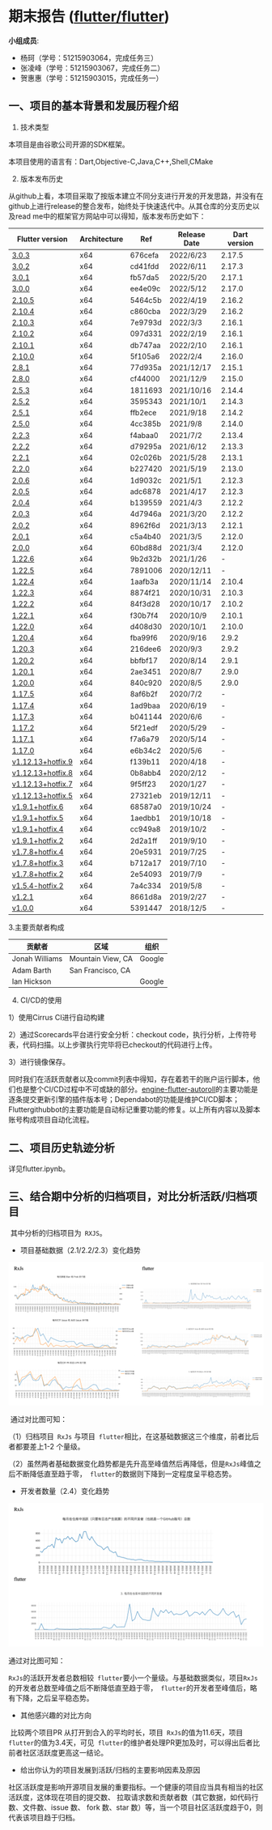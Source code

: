 # 期末报告 ([flutter/flutter](https://github.com/flutter/flutter))

**小组成员**:

* 杨珂（学号：51215903064，完成任务三）
* 张凌峰（学号：51215903067，完成任务二）
* 贺惠惠（学号：51215903015，完成任务一）

##		一、项目的基本背景和发展历程介绍

1. 技术类型

本项目是由谷歌公司开源的SDK框架。

本项目使用的语言有：Dart,Objective-C,Java,C++,Shell,CMake

2. 版本发布历史

从github上看，本项目采取了按版本建立不同分支进行开发的开发思路，并没有在github上进行release的整合发布，始终处于快速迭代中。从其仓库的分支历史以及read me中的框架官方网站中可以得知，版本发布历史如下：

| **Flutter version**                                          | **Architecture** | **Ref** | **Release Date** | **Dart version** |
| ------------------------------------------------------------ | ---------------- | ------- | ---------------- | ---------------- |
| [3.0.3](https://storage.googleapis.com/flutter_infra_release/releases/stable/windows/flutter_windows_3.0.3-stable.zip) | x64              | 676cefa | 2022/6/23        | 2.17.5           |
| [3.0.2](https://storage.googleapis.com/flutter_infra_release/releases/stable/windows/flutter_windows_3.0.2-stable.zip) | x64              | cd41fdd | 2022/6/11        | 2.17.3           |
| [3.0.1](https://storage.googleapis.com/flutter_infra_release/releases/stable/windows/flutter_windows_3.0.1-stable.zip) | x64              | fb57da5 | 2022/5/20        | 2.17.1           |
| [3.0.0](https://storage.googleapis.com/flutter_infra_release/releases/stable/windows/flutter_windows_3.0.0-stable.zip) | x64              | ee4e09c | 2022/5/12        | 2.17.0           |
| [2.10.5](https://storage.googleapis.com/flutter_infra_release/releases/stable/windows/flutter_windows_2.10.5-stable.zip) | x64              | 5464c5b | 2022/4/19        | 2.16.2           |
| [2.10.4](https://storage.googleapis.com/flutter_infra_release/releases/stable/windows/flutter_windows_2.10.4-stable.zip) | x64              | c860cba | 2022/3/29        | 2.16.2           |
| [2.10.3](https://storage.googleapis.com/flutter_infra_release/releases/stable/windows/flutter_windows_2.10.3-stable.zip) | x64              | 7e9793d | 2022/3/3         | 2.16.1           |
| [2.10.2](https://storage.googleapis.com/flutter_infra_release/releases/stable/windows/flutter_windows_2.10.2-stable.zip) | x64              | 097d331 | 2022/2/19        | 2.16.1           |
| [2.10.1](https://storage.googleapis.com/flutter_infra_release/releases/stable/windows/flutter_windows_2.10.1-stable.zip) | x64              | db747aa | 2022/2/10        | 2.16.1           |
| [2.10.0](https://storage.googleapis.com/flutter_infra_release/releases/stable/windows/flutter_windows_2.10.0-stable.zip) | x64              | 5f105a6 | 2022/2/4         | 2.16.0           |
| [2.8.1](https://storage.googleapis.com/flutter_infra_release/releases/stable/windows/flutter_windows_2.8.1-stable.zip) | x64              | 77d935a | 2021/12/17       | 2.15.1           |
| [2.8.0](https://storage.googleapis.com/flutter_infra_release/releases/stable/windows/flutter_windows_2.8.0-stable.zip) | x64              | cf44000 | 2021/12/9        | 2.15.0           |
| [2.5.3](https://storage.googleapis.com/flutter_infra_release/releases/stable/windows/flutter_windows_2.5.3-stable.zip) | x64              | 1811693 | 2021/10/16       | 2.14.4           |
| [2.5.2](https://storage.googleapis.com/flutter_infra_release/releases/stable/windows/flutter_windows_2.5.2-stable.zip) | x64              | 3595343 | 2021/10/1        | 2.14.3           |
| [2.5.1](https://storage.googleapis.com/flutter_infra_release/releases/stable/windows/flutter_windows_2.5.1-stable.zip) | x64              | ffb2ece | 2021/9/18        | 2.14.2           |
| [2.5.0](https://storage.googleapis.com/flutter_infra_release/releases/stable/windows/flutter_windows_2.5.0-stable.zip) | x64              | 4cc385b | 2021/9/8         | 2.14.0           |
| [2.2.3](https://storage.googleapis.com/flutter_infra_release/releases/stable/windows/flutter_windows_2.2.3-stable.zip) | x64              | f4abaa0 | 2021/7/2         | 2.13.4           |
| [2.2.2](https://storage.googleapis.com/flutter_infra_release/releases/stable/windows/flutter_windows_2.2.2-stable.zip) | x64              | d79295a | 2021/6/12        | 2.13.3           |
| [2.2.1](https://storage.googleapis.com/flutter_infra_release/releases/stable/windows/flutter_windows_2.2.1-stable.zip) | x64              | 02c026b | 2021/5/28        | 2.13.1           |
| [2.2.0](https://storage.googleapis.com/flutter_infra_release/releases/stable/windows/flutter_windows_2.2.0-stable.zip) | x64              | b227420 | 2021/5/19        | 2.13.0           |
| [2.0.6](https://storage.googleapis.com/flutter_infra_release/releases/stable/windows/flutter_windows_2.0.6-stable.zip) | x64              | 1d9032c | 2021/5/1         | 2.12.3           |
| [2.0.5](https://storage.googleapis.com/flutter_infra_release/releases/stable/windows/flutter_windows_2.0.5-stable.zip) | x64              | adc6878 | 2021/4/17        | 2.12.3           |
| [2.0.4](https://storage.googleapis.com/flutter_infra_release/releases/stable/windows/flutter_windows_2.0.4-stable.zip) | x64              | b139559 | 2021/4/3         | 2.12.2           |
| [2.0.3](https://storage.googleapis.com/flutter_infra_release/releases/stable/windows/flutter_windows_2.0.3-stable.zip) | x64              | 4d7946a | 2021/3/20        | 2.12.2           |
| [2.0.2](https://storage.googleapis.com/flutter_infra_release/releases/stable/windows/flutter_windows_2.0.2-stable.zip) | x64              | 8962f6d | 2021/3/13        | 2.12.1           |
| [2.0.1](https://storage.googleapis.com/flutter_infra_release/releases/stable/windows/flutter_windows_2.0.1-stable.zip) | x64              | c5a4b40 | 2021/3/5         | 2.12.0           |
| [2.0.0](https://storage.googleapis.com/flutter_infra_release/releases/stable/windows/flutter_windows_2.0.0-stable.zip) | x64              | 60bd88d | 2021/3/4         | 2.12.0           |
| [1.22.6](https://storage.googleapis.com/flutter_infra_release/releases/stable/windows/flutter_windows_1.22.6-stable.zip) | x64              | 9b2d32b | 2021/1/26        | -                |
| [1.22.5](https://storage.googleapis.com/flutter_infra_release/releases/stable/windows/flutter_windows_1.22.5-stable.zip) | x64              | 7891006 | 2020/12/11       | -                |
| [1.22.4](https://storage.googleapis.com/flutter_infra_release/releases/stable/windows/flutter_windows_1.22.4-stable.zip) | x64              | 1aafb3a | 2020/11/14       | 2.10.4           |
| [1.22.3](https://storage.googleapis.com/flutter_infra_release/releases/stable/windows/flutter_windows_1.22.3-stable.zip) | x64              | 8874f21 | 2020/10/31       | 2.10.3           |
| [1.22.2](https://storage.googleapis.com/flutter_infra_release/releases/stable/windows/flutter_windows_1.22.2-stable.zip) | x64              | 84f3d28 | 2020/10/17       | 2.10.2           |
| [1.22.1](https://storage.googleapis.com/flutter_infra_release/releases/stable/windows/flutter_windows_1.22.1-stable.zip) | x64              | f30b7f4 | 2020/10/9        | 2.10.1           |
| [1.22.0](https://storage.googleapis.com/flutter_infra_release/releases/stable/windows/flutter_windows_1.22.0-stable.zip) | x64              | d408d30 | 2020/10/1        | 2.10.0           |
| [1.20.4](https://storage.googleapis.com/flutter_infra_release/releases/stable/windows/flutter_windows_1.20.4-stable.zip) | x64              | fba99f6 | 2020/9/16        | 2.9.2            |
| [1.20.3](https://storage.googleapis.com/flutter_infra_release/releases/stable/windows/flutter_windows_1.20.3-stable.zip) | x64              | 216dee6 | 2020/9/3         | 2.9.2            |
| [1.20.2](https://storage.googleapis.com/flutter_infra_release/releases/stable/windows/flutter_windows_1.20.2-stable.zip) | x64              | bbfbf17 | 2020/8/14        | 2.9.1            |
| [1.20.1](https://storage.googleapis.com/flutter_infra_release/releases/stable/windows/flutter_windows_1.20.1-stable.zip) | x64              | 2ae3451 | 2020/8/7         | 2.9.0            |
| [1.20.0](https://storage.googleapis.com/flutter_infra_release/releases/stable/windows/flutter_windows_1.20.0-stable.zip) | x64              | 840c920 | 2020/8/5         | 2.9.0            |
| [1.17.5](https://storage.googleapis.com/flutter_infra_release/releases/stable/windows/flutter_windows_1.17.5-stable.zip) | x64              | 8af6b2f | 2020/7/2         | -                |
| [1.17.4](https://storage.googleapis.com/flutter_infra_release/releases/stable/windows/flutter_windows_1.17.4-stable.zip) | x64              | 1ad9baa | 2020/6/19        | -                |
| [1.17.3](https://storage.googleapis.com/flutter_infra_release/releases/stable/windows/flutter_windows_1.17.3-stable.zip) | x64              | b041144 | 2020/6/6         | -                |
| [1.17.2](https://storage.googleapis.com/flutter_infra_release/releases/stable/windows/flutter_windows_1.17.2-stable.zip) | x64              | 5f21edf | 2020/5/29        | -                |
| [1.17.1](https://storage.googleapis.com/flutter_infra_release/releases/stable/windows/flutter_windows_1.17.1-stable.zip) | x64              | f7a6a79 | 2020/5/14        | -                |
| [1.17.0](https://storage.googleapis.com/flutter_infra_release/releases/stable/windows/flutter_windows_1.17.0-stable.zip) | x64              | e6b34c2 | 2020/5/6         | -                |
| [v1.12.13+hotfix.9](https://storage.googleapis.com/flutter_infra_release/releases/stable/windows/flutter_windows_v1.12.13+hotfix.9-stable.zip) | x64              | f139b11 | 2020/4/18        | -                |
| [v1.12.13+hotfix.8](https://storage.googleapis.com/flutter_infra_release/releases/stable/windows/flutter_windows_v1.12.13+hotfix.8-stable.zip) | x64              | 0b8abb4 | 2020/2/12        | -                |
| [v1.12.13+hotfix.7](https://storage.googleapis.com/flutter_infra_release/releases/stable/windows/flutter_windows_v1.12.13+hotfix.7-stable.zip) | x64              | 9f5ff23 | 2020/1/27        | -                |
| [v1.12.13+hotfix.5](https://storage.googleapis.com/flutter_infra_release/releases/stable/windows/flutter_windows_v1.12.13+hotfix.5-stable.zip) | x64              | 27321eb | 2019/12/11       | -                |
| [v1.9.1+hotfix.6](https://storage.googleapis.com/flutter_infra_release/releases/stable/windows/flutter_windows_v1.9.1+hotfix.6-stable.zip) | x64              | 68587a0 | 2019/10/24       | -                |
| [v1.9.1+hotfix.5](https://storage.googleapis.com/flutter_infra_release/releases/stable/windows/flutter_windows_v1.9.1+hotfix.5-stable.zip) | x64              | 1aedbb1 | 2019/10/18       | -                |
| [v1.9.1+hotfix.4](https://storage.googleapis.com/flutter_infra_release/releases/stable/windows/flutter_windows_v1.9.1+hotfix.4-stable.zip) | x64              | cc949a8 | 2019/10/2        | -                |
| [v1.9.1+hotfix.2](https://storage.googleapis.com/flutter_infra_release/releases/stable/windows/flutter_windows_v1.9.1+hotfix.2-stable.zip) | x64              | 2d2a1ff | 2019/9/10        | -                |
| [v1.7.8+hotfix.4](https://storage.googleapis.com/flutter_infra_release/releases/stable/windows/flutter_windows_v1.7.8+hotfix.4-stable.zip) | x64              | 20e5931 | 2019/7/25        | -                |
| [v1.7.8+hotfix.3](https://storage.googleapis.com/flutter_infra_release/releases/stable/windows/flutter_windows_v1.7.8+hotfix.3-stable.zip) | x64              | b712a17 | 2019/7/10        | -                |
| [v1.7.8+hotfix.2](https://storage.googleapis.com/flutter_infra_release/releases/stable/windows/flutter_windows_v1.7.8+hotfix.2-stable.zip) | x64              | 2e54093 | 2019/7/9         | -                |
| [v1.5.4-hotfix.2](https://storage.googleapis.com/flutter_infra_release/releases/stable/windows/flutter_windows_v1.5.4-hotfix.2-stable.zip) | x64              | 7a4c334 | 2019/5/8         | -                |
| [v1.2.1](https://storage.googleapis.com/flutter_infra_release/releases/stable/windows/flutter_windows_v1.2.1-stable.zip) | x64              | 8661d8a | 2019/2/27        | -                |
| [v1.0.0](https://storage.googleapis.com/flutter_infra_release/releases/stable/windows/flutter_windows_v1.0.0-stable.zip) | x64              | 5391447 | 2018/12/5        | -                |

3.主要贡献者构成

| 贡献者         | 区域              | 组织   |
| -------------- | ----------------- | ------ |
| Jonah Williams | Mountain View, CA | Google |
| Adam Barth     | San Francisco, CA |        |
| Ian Hickson    |                   | Google |

4. CI/CD的使用

1）使用Cirrus CI进行自动构建

2）通过Scorecards平台进行安全分析：checkout code，执行分析，上传符号表，代码扫描。以上步骤执行完毕将已checkout的代码进行上传。

3）进行镜像保存。

同时我们在活跃贡献者以及commit列表中得知，存在着若干的账户运行脚本，他们也是整个CI/CD过程中不可或缺的部分。[engine-flutter-autoroll](https://github.com/flutter/flutter/commits?author=engine-flutter-autoroll)的主要功能是逐条提交更新引擎的插件版本号；Dependabot的功能是维护CI/CD脚本；Fluttergithubbot的主要功能是自动标记重要功能的修复。以上所有内容以及脚本账号构成项目自动化流程。

##		二、项目历史轨迹分析

详见flutter.ipynb。



##		三、结合期中分析的归档项目，对比分析活跃/归档项目

​		其中分析的归档项目为` RXJS`。

+ 项目基础数据（2.1/2.2/2.3）变化趋势

![幻灯片1](flutter.assets/幻灯片1.png)

​	通过对比图可知：

（1）归档项目` RxJs` 与项目` flutter`相比，在这基础数据这三个维度，前者比后者都要差上1-2 个量级。

（2）虽然两者基础数据变化趋势都是先升高至峰值然后再降低，但是`RxJs`峰值之后不断降低直至趋于零，` flutter`的数据则下降到一定程度呈平稳态势。

+ 开发者数量（2.4）变化趋势

![幻灯片2](flutter.assets/幻灯片2.png)

通过对比图可知：

​		`RxJs`的活跃开发者总数相较` flutter`要小一个量级。与基础数据类似，项目`RxJs`的开发者总数至峰值之后不断降低直至趋于零，` flutter`的开发者至峰值后，略有下降，之后呈平稳态势。

+ 其他感兴趣的对比方向

​		比较两个项目PR 从打开到合入的平均时长，项目` RxJs`的值为11.6天，项目`flutter`的值为3.4天，可见` flutter`的维护者处理PR更加及时，可以得出后者比前者社区活跃度更高这一结论。

+ 给出你认为的项目发展到活跃/归档的主要影响因素及原因

​		社区活跃度是影响开源项目发展的重要指标。一个健康的项目应当具有相当的社区活跃度，这体现在项目的提交数、 拉取请求数和贡献者数（其它数据，如代码行数、文件数、issue 数、 fork 数、star 数）等，当一个项目社区活跃度趋于0，则代表该项目趋于归档。

